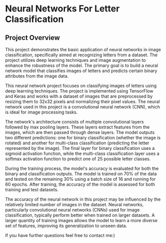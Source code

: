 # Neural Networks For Letter Classification

## Project Overview

This project demonstrates the basic application of neural networks in image classification, specifically aimed at recognizing letters from a dataset. The project utilizes deep learning techniques and image augmentation to enhance the robustness of the model. The primary goal is to build a neural network model that classifies images of letters and predicts certain binary attributes from the image data.

This neural network project focuses on classifying images of letters using deep learning techniques. The project is implemented using TensorFlow and Keras and works with a dataset of images that are preprocessed by resizing them to 32x32 pixels and normalizing their pixel values. The neural network used in this project is a convolutional neural network (CNN), which is ideal for image processing tasks.

The network's architecture consists of multiple convolutional layers followed by max pooling layers. These layers extract features from the images, which are then passed through dense layers. The model outputs two different predictions: one for binary classification (whether the image is rotated) and another for multi-class classification (predicting the letter represented by the image). The final layer for binary classification uses a sigmoid activation function, while the multi-class classification layer uses a softmax activation function to predict one of 25 possible letter classes.

During the training process, the model's accuracy is evaluated for both the binary and classification outputs. The model is trained on 70% of the data and tested on the remaining 30% using a batch size of 16 and running for 60 epochs. After training, the accuracy of the model is assessed for both training and test datasets.

The accuracy of the neural network in this project may be influenced by the relatively limited number of images in the dataset. Neural networks, particularly convolutional neural networks (CNNs) used for image classification, typically perform better when trained on larger datasets. A larger quantity of training images allows the model to learn a more diverse set of features, improving its generalization to unseen data.

If you have further questions feel free to contact me:)
